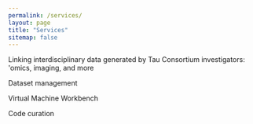 ```yaml
---
permalink: /services/
layout: page
title: "Services"
sitemap: false
---
```


Linking interdisciplinary data generated by Tau Consortium investigators: 'omics, imaging, and more

Dataset management

Virtual Machine Workbench

Code curation
